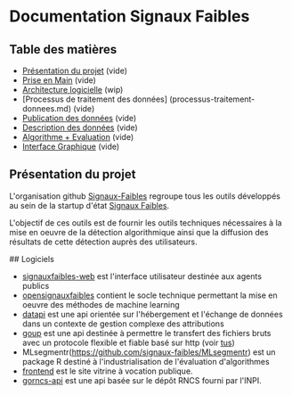 # Documentation Signaux Faibles

## Table des matières
- [Présentation du projet](#présentation-du-projet) (vide)
- [Prise en Main](prise-en-main.md) (vide)
- [Architecture logicielle](architecture-logicielle.md) (wip)
- [Processus de traitement des données] (processus-traitement-donnees.md) (vide)
- [Publication des données](processus-traitement-donnees.md) (vide)
- [Description des données](description-donnees.md) (vide)
- [Algorithme + Evaluation](algorithme-evaluation.md) (vide)
- [Interface Graphique](interface-graphique.md) (vide)

## Présentation du projet
L'organisation github [Signaux-Faibles](https://github.com/signaux-faibles/) regroupe tous les outils développés au sein de la startup d'état [Signaux Faibles](https://beta.gouv.fr/startups/signaux-faibles.html).

L'objectif de ces outils est de fournir les outils techniques nécessaires à la mise en oeuvre de la détection algorithmique ainsi que la diffusion des résultats de cette détection auprès des utilisateurs.

## Logiciels
- [signauxfaibles-web](https://github.com/signaux-faibles/signauxfaibles-web) est l'interface utilisateur destinée aux agents publics
- [opensignauxfaibles](https://github.com/signaux-faibles/opensignauxfaibles) contient le socle technique permettant la mise en oeuvre des méthodes de machine learning 
- [datapi](https://github.com/signaux-faibles/datapi) est une api orientée sur l'hébergement et l'échange de données dans un contexte de gestion complexe des attributions
- [goup](https://github.com/signaux-faibles/goup) est une api destinée à permettre le transfert des fichiers bruts avec un protocole flexible et fiable basé sur http (voir [tus](https://github.com/tus))
- MLsegmentr(https://github.com/signaux-faibles/MLsegmentr) est un package R destiné à l'industrialisation de l'évaluation d'algorithmes
- [frontend](https://github.com/signaux-faibles/frontend) est le site vitrine à vocation publique.
- [gorncs-api](https://github.com/signaux-faibles/gorncs-api) est une api basée sur le dépôt RNCS fourni par l'INPI.